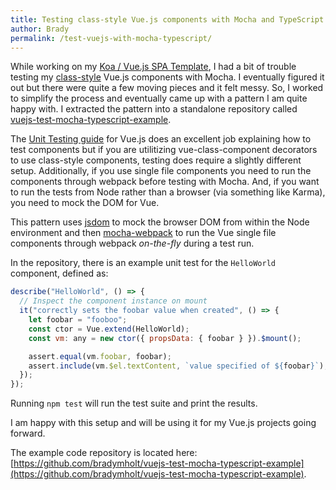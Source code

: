 ```yaml
---
title: Testing class-style Vue.js components with Mocha and TypeScript
author: Brady
permalink: /test-vuejs-with-mocha-typescript/
---
```


While working on my [Koa / Vue.js SPA Template](https://www.geekytidbits.com/koa-vue-template/), I had a bit of trouble testing my [class-style](https://github.com/vuejs/vue-class-component) Vue.js components with Mocha. I eventually figured it out but there were quite a few moving pieces and it felt messy. So, I worked to simplify the process and eventually came up with a pattern I am quite happy with. I extracted the pattern into a standalone repository called [vuejs-test-mocha-typescript-example](https://github.com/bradymholt/vuejs-test-mocha-typescript-example).

The [Unit Testing guide](https://vuejs.org/v2/guide/unit-testing.html) for Vue.js does an excellent job explaining how to test components but if you are utilitizing vue-class-component decorators to use class-style components, testing does require a slightly different setup. Additionally, if you use single file components you need to run the components through webpack before testing with Mocha. And, if you want to run the tests from Node rather than a browser (via something like Karma), you need to mock the DOM for Vue.

This pattern uses [jsdom](https://github.com/tmpvar/jsdom) to mock the browser DOM from within the Node environment and then [mocha-webpack](https://github.com/zinserjan/mocha-webpack) to run the Vue single file components through webpack _on-the-fly_ during a test run.

In the repository, there is an example unit test for the `HelloWorld` component, defined as:

```js
describe("HelloWorld", () => {
  // Inspect the component instance on mount
  it("correctly sets the foobar value when created", () => {
    let foobar = "fooboo";
    const ctor = Vue.extend(HelloWorld);
    const vm: any = new ctor({ propsData: { foobar } }).$mount();

    assert.equal(vm.foobar, foobar);
    assert.include(vm.$el.textContent, `value specified of ${foobar}`);
  });
});
```

Running `npm test` will run the test suite and print the results.

I am happy with this setup and will be using it for my Vue.js projects going forward.

The example code repository is located here: [https://github.com/bradymholt/vuejs-test-mocha-typescript-example](https://github.com/bradymholt/vuejs-test-mocha-typescript-example).
